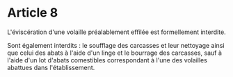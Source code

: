 # Article 8

L'éviscération d'une volaille préalablement effilée est formellement interdite.

Sont également interdits : le soufflage des carcasses et leur nettoyage ainsi que celui des abats à l'aide d'un linge et le bourrage des carcasses, sauf à l'aide d'un lot d'abats comestibles correspondant à l'une des volailles abattues dans l'établissement.
